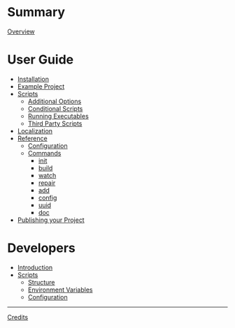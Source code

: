 # Summary

[Overview](./README.md)


# User Guide

- [Installation](./installation.md)
- [Example Project](./example-project/README.md)
- [Scripts](./scripts/README.md)
  - [Additional Options](./scripts/options.md)
  - [Conditional Scripts](./scripts/conditional.md)
  - [Running Executables](./scripts/executables.md)
  - [Third Party Scripts]()
- [Localization]()
- [Reference](./reference/README.md)
  - [Configuration](./reference/configuration.md)
  - [Commands](./reference/cli/README.md)
    - [init]()
    - [build]()
    - [watch]()
    - [repair]()
    - [add]()
    - [config]()
    - [uuid]()
    - [doc]()
- [Publishing your Project]()


# Developers

- [Introduction](./dev/README.md)
- [Scripts](./dev/scripts/README.md)
  - [Structure](./dev/scripts/structure.md)
  - [Environment Variables](./dev/scripts/env-vars.md)
  - [Configuration](./dev/scripts/configuration.md)

---

[Credits]()
